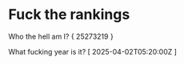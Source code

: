 # Fuck the rankings

Who the hell am I?
{ 25273219 }

What fucking year is it?
[ 2025-04-02T05:20:00Z ]
